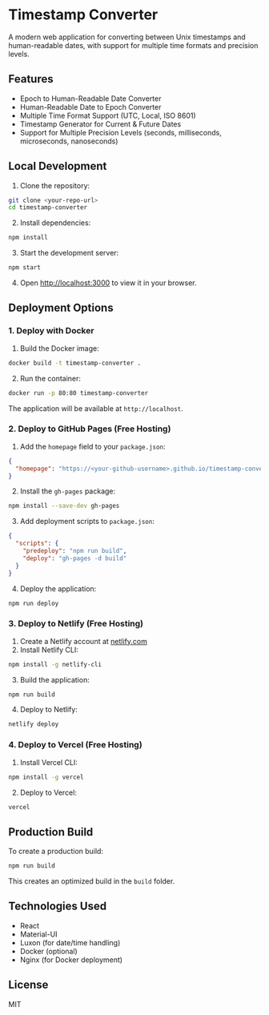 # Timestamp Converter

A modern web application for converting between Unix timestamps and human-readable dates, with support for multiple time formats and precision levels.

## Features

- Epoch to Human-Readable Date Converter
- Human-Readable Date to Epoch Converter
- Multiple Time Format Support (UTC, Local, ISO 8601)
- Timestamp Generator for Current & Future Dates
- Support for Multiple Precision Levels (seconds, milliseconds, microseconds, nanoseconds)

## Local Development

1. Clone the repository:
```bash
git clone <your-repo-url>
cd timestamp-converter
```

2. Install dependencies:
```bash
npm install
```

3. Start the development server:
```bash
npm start
```

4. Open [http://localhost:3000](http://localhost:3000) to view it in your browser.

## Deployment Options

### 1. Deploy with Docker

1. Build the Docker image:
```bash
docker build -t timestamp-converter .
```

2. Run the container:
```bash
docker run -p 80:80 timestamp-converter
```

The application will be available at `http://localhost`.

### 2. Deploy to GitHub Pages (Free Hosting)

1. Add the `homepage` field to your `package.json`:
```json
{
  "homepage": "https://<your-github-username>.github.io/timestamp-converter"
}
```

2. Install the `gh-pages` package:
```bash
npm install --save-dev gh-pages
```

3. Add deployment scripts to `package.json`:
```json
{
  "scripts": {
    "predeploy": "npm run build",
    "deploy": "gh-pages -d build"
  }
}
```

4. Deploy the application:
```bash
npm run deploy
```

### 3. Deploy to Netlify (Free Hosting)

1. Create a Netlify account at [netlify.com](https://www.netlify.com)
2. Install Netlify CLI:
```bash
npm install -g netlify-cli
```

3. Build the application:
```bash
npm run build
```

4. Deploy to Netlify:
```bash
netlify deploy
```

### 4. Deploy to Vercel (Free Hosting)

1. Install Vercel CLI:
```bash
npm install -g vercel
```

2. Deploy to Vercel:
```bash
vercel
```

## Production Build

To create a production build:
```bash
npm run build
```

This creates an optimized build in the `build` folder.

## Technologies Used

- React
- Material-UI
- Luxon (for date/time handling)
- Docker (optional)
- Nginx (for Docker deployment)

## License

MIT
